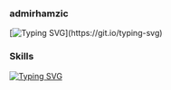 ### admirhamzic
[![Typing SVG](https://readme-typing-svg.herokuapp.com?size=25&duration=5000&color=FD5E53&background=00FF4400&lines=Hello+there!+%F0%9F%91%8B;Welcome+to+Admir's+profile!)](https://git.io/typing-svg)

### Skills
[![Typing SVG](https://readme-typing-svg.herokuapp.com?size=30&duration=2500&color=FDE400&background=00FF4400&lines=HTML;CSS;JavaScript;TypeScript;Java;React;SQL;MongoDB;JQuery;REST+API;GraphQL;Agile;JIRA;Spring)](https://git.io/typing-svg)

<!--
**admirhamzic/admirhamzic** is a ✨ _special_ ✨ repository because its `README.md` (this file) appears on your GitHub profile.

Here are some ideas to get you started:

- 🔭 I’m currently working on ...
- 🌱 I’m currently learning ...
- 👯 I’m looking to collaborate on ...
- 🤔 I’m looking for help with ...
- 💬 Ask me about ...
- 📫 How to reach me: ...
- 😄 Pronouns: ...
- ⚡ Fun fact: ...
-->
